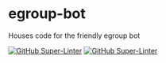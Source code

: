 # egroup-bot
Houses code for the friendly egroup bot

[![GitHub Super-Linter](https://github.com/bpafoshizle/egroup-bot/workflows/Main%20and%20Tags/badge.svg)](https://github.com/marketplace/actions/super-linter)
[![GitHub Super-Linter](https://github.com/bpafoshizle/egroup-bot/workflows/Branches/badge.svg)](https://github.com/marketplace/actions/super-linter)
